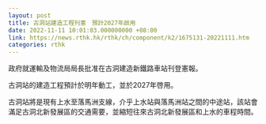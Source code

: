 ```yaml
---
layout: post
title: 古洞站建造工程刊憲　預計2027年啟用
date: 2022-11-11 10:01:03.000000000 +08:00
link: https://news.rthk.hk/rthk/ch/component/k2/1675131-20221111.htm
categories: rthk
---
```


政府就運輸及物流局局長批准在古洞建造新鐵路車站刊登憲報。

古洞站的建造工程預計於明年動工，並於2027年啓用。

古洞站將是現有上水至落馬洲支線，介乎上水站與落馬洲站之間的中途站，該站會滿足古洞北新發展區的交通需要，並縮短往來古洞北新發展區和上水的車程時間。
